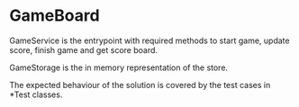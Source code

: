 # GameBoard
GameService is the entrypoint with required methods to start game, update score, finish game and get score board.

GameStorage is the in memory representation of the store.

The expected behaviour of the solution is covered by the test cases in *Test classes.


